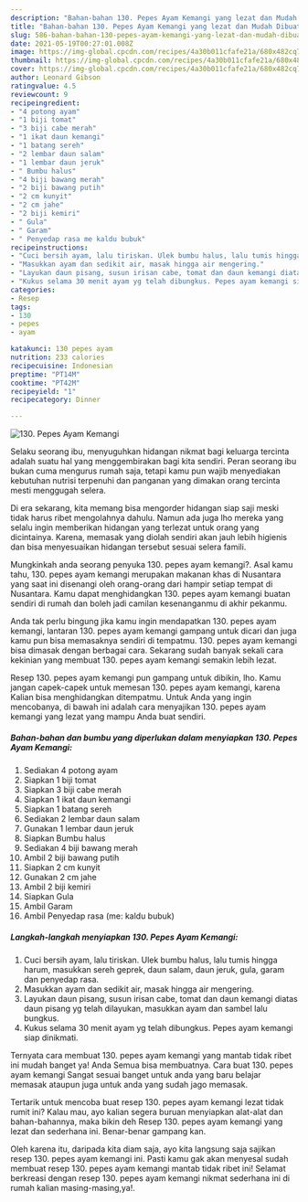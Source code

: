 ```yaml
---
description: "Bahan-bahan 130. Pepes Ayam Kemangi yang lezat dan Mudah Dibuat"
title: "Bahan-bahan 130. Pepes Ayam Kemangi yang lezat dan Mudah Dibuat"
slug: 586-bahan-bahan-130-pepes-ayam-kemangi-yang-lezat-dan-mudah-dibuat
date: 2021-05-19T00:27:01.008Z
image: https://img-global.cpcdn.com/recipes/4a30b011cfafe21a/680x482cq70/130-pepes-ayam-kemangi-foto-resep-utama.jpg
thumbnail: https://img-global.cpcdn.com/recipes/4a30b011cfafe21a/680x482cq70/130-pepes-ayam-kemangi-foto-resep-utama.jpg
cover: https://img-global.cpcdn.com/recipes/4a30b011cfafe21a/680x482cq70/130-pepes-ayam-kemangi-foto-resep-utama.jpg
author: Leonard Gibson
ratingvalue: 4.5
reviewcount: 9
recipeingredient:
- "4 potong ayam"
- "1 biji tomat"
- "3 biji cabe merah"
- "1 ikat daun kemangi"
- "1 batang sereh"
- "2 lembar daun salam"
- "1 lembar daun jeruk"
- " Bumbu halus"
- "4 biji bawang merah"
- "2 biji bawang putih"
- "2 cm kunyit"
- "2 cm jahe"
- "2 biji kemiri"
- " Gula"
- " Garam"
- " Penyedap rasa me kaldu bubuk"
recipeinstructions:
- "Cuci bersih ayam, lalu tiriskan. Ulek bumbu halus, lalu tumis hingga harum, masukkan sereh geprek, daun salam, daun jeruk, gula, garam dan penyedap rasa."
- "Masukkan ayam dan sedikit air, masak hingga air mengering."
- "Layukan daun pisang, susun irisan cabe, tomat dan daun kemangi diatas daun pisang yg telah dilayukan, masukkan ayam dan sambel lalu bungkus."
- "Kukus selama 30 menit ayam yg telah dibungkus. Pepes ayam kemangi siap dinikmati."
categories:
- Resep
tags:
- 130
- pepes
- ayam

katakunci: 130 pepes ayam 
nutrition: 233 calories
recipecuisine: Indonesian
preptime: "PT14M"
cooktime: "PT42M"
recipeyield: "1"
recipecategory: Dinner

---
```



![130. Pepes Ayam Kemangi](https://img-global.cpcdn.com/recipes/4a30b011cfafe21a/680x482cq70/130-pepes-ayam-kemangi-foto-resep-utama.jpg)

Selaku seorang ibu, menyuguhkan hidangan nikmat bagi keluarga tercinta adalah suatu hal yang menggembirakan bagi kita sendiri. Peran seorang ibu bukan cuma mengurus rumah saja, tetapi kamu pun wajib menyediakan kebutuhan nutrisi terpenuhi dan panganan yang dimakan orang tercinta mesti menggugah selera.

Di era  sekarang, kita memang bisa mengorder hidangan siap saji meski tidak harus ribet mengolahnya dahulu. Namun ada juga lho mereka yang selalu ingin memberikan hidangan yang terlezat untuk orang yang dicintainya. Karena, memasak yang diolah sendiri akan jauh lebih higienis dan bisa menyesuaikan hidangan tersebut sesuai selera famili. 



Mungkinkah anda seorang penyuka 130. pepes ayam kemangi?. Asal kamu tahu, 130. pepes ayam kemangi merupakan makanan khas di Nusantara yang saat ini disenangi oleh orang-orang dari hampir setiap tempat di Nusantara. Kamu dapat menghidangkan 130. pepes ayam kemangi buatan sendiri di rumah dan boleh jadi camilan kesenanganmu di akhir pekanmu.

Anda tak perlu bingung jika kamu ingin mendapatkan 130. pepes ayam kemangi, lantaran 130. pepes ayam kemangi gampang untuk dicari dan juga kamu pun bisa memasaknya sendiri di tempatmu. 130. pepes ayam kemangi bisa dimasak dengan berbagai cara. Sekarang sudah banyak sekali cara kekinian yang membuat 130. pepes ayam kemangi semakin lebih lezat.

Resep 130. pepes ayam kemangi pun gampang untuk dibikin, lho. Kamu jangan capek-capek untuk memesan 130. pepes ayam kemangi, karena Kalian bisa menghidangkan ditempatmu. Untuk Anda yang ingin mencobanya, di bawah ini adalah cara menyajikan 130. pepes ayam kemangi yang lezat yang mampu Anda buat sendiri.

<!--inarticleads1-->

##### Bahan-bahan dan bumbu yang diperlukan dalam menyiapkan 130. Pepes Ayam Kemangi:

1. Sediakan 4 potong ayam
1. Siapkan 1 biji tomat
1. Siapkan 3 biji cabe merah
1. Siapkan 1 ikat daun kemangi
1. Siapkan 1 batang sereh
1. Sediakan 2 lembar daun salam
1. Gunakan 1 lembar daun jeruk
1. Siapkan  Bumbu halus
1. Sediakan 4 biji bawang merah
1. Ambil 2 biji bawang putih
1. Siapkan 2 cm kunyit
1. Gunakan 2 cm jahe
1. Ambil 2 biji kemiri
1. Siapkan  Gula
1. Ambil  Garam
1. Ambil  Penyedap rasa (me: kaldu bubuk)




<!--inarticleads2-->

##### Langkah-langkah menyiapkan 130. Pepes Ayam Kemangi:

1. Cuci bersih ayam, lalu tiriskan. Ulek bumbu halus, lalu tumis hingga harum, masukkan sereh geprek, daun salam, daun jeruk, gula, garam dan penyedap rasa.
1. Masukkan ayam dan sedikit air, masak hingga air mengering.
1. Layukan daun pisang, susun irisan cabe, tomat dan daun kemangi diatas daun pisang yg telah dilayukan, masukkan ayam dan sambel lalu bungkus.
1. Kukus selama 30 menit ayam yg telah dibungkus. Pepes ayam kemangi siap dinikmati.




Ternyata cara membuat 130. pepes ayam kemangi yang mantab tidak ribet ini mudah banget ya! Anda Semua bisa membuatnya. Cara buat 130. pepes ayam kemangi Sangat sesuai banget untuk anda yang baru belajar memasak ataupun juga untuk anda yang sudah jago memasak.

Tertarik untuk mencoba buat resep 130. pepes ayam kemangi lezat tidak rumit ini? Kalau mau, ayo kalian segera buruan menyiapkan alat-alat dan bahan-bahannya, maka bikin deh Resep 130. pepes ayam kemangi yang lezat dan sederhana ini. Benar-benar gampang kan. 

Oleh karena itu, daripada kita diam saja, ayo kita langsung saja sajikan resep 130. pepes ayam kemangi ini. Pasti kamu gak akan menyesal sudah membuat resep 130. pepes ayam kemangi mantab tidak ribet ini! Selamat berkreasi dengan resep 130. pepes ayam kemangi nikmat sederhana ini di rumah kalian masing-masing,ya!.

